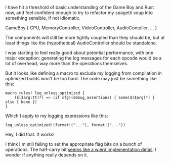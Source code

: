 I have hit a threshold of basic understanding of the Game Boy and Rust now, and feel confident enough to try to refactor my spagetti soup into something sensible, if not idiomatic.

GameBoy { CPU, MemoryController, VideoController, AudioContoller, ... }

The components will still be more tightly coupled than they should be, but at least things like the (hypothetical) AudioController should be standalone.

I was starting to feel really good about potential performance, with one major exception: generating the log messages for each opcode would be a lot of overhead, way more than the operations themselves.

But it looks like defining a macro to exclude my logging from compilation in optimized builds won't be too hard. The code may just be something like this:

    macro_rules! log_unless_optimized {
        ($($arg:tt)*) => (if cfg!(debug_assertions) { Some($($arg)*) } else { None })
    }

Which I apply to my logging expressions like this:

    log_unless_optimized!(format!("..."), format!("..."))

Hey, I did that. It works!

I think I'm still failing to set the appropriate flag bits on a bunch of operations. The half-carry bit [seems like a wierd implementation detail](https://stackoverflow.com/q/8868396); I wonder if anything really depends on it.
